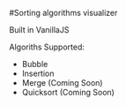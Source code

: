 #Sorting algorithms visualizer 

Built in VanillaJS

Algoriths Supported: 
<ul>
    <li>Bubble</li>
    <li>Insertion</li>
    <li>Merge (Coming Soon)</li>
    <li>Quicksort (Coming Soon)</li>
</ul>
